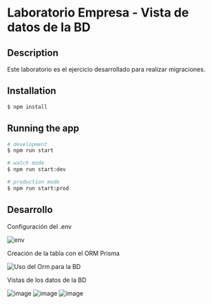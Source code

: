 # Laboratorio Empresa - Vista de datos de la BD

## Description

Este laboratorio es el ejercicio desarrollado para realizar migraciones.

## Installation

```bash
$ npm install
```

## Running the app

```bash
# development
$ npm run start

# watch mode
$ npm run start:dev

# production mode
$ npm run start:prod
```

## Desarrollo

Configuración del .env

![env](/assets/imageenv.png)

Creación de la tabla con el ORM Prisma

![Uso del Orm para la BD](/assets/image.png)

Vistas de los datos de la BD

![image](https://github.com/SuleiChang/migracion-vistas/assets/170781882/56bcb499-e494-47ab-b111-190a7f815073)
![image](https://github.com/SuleiChang/migracion-vistas/assets/170781882/2be30a37-9734-47af-a51e-78736a111f63)
![image](https://github.com/SuleiChang/migracion-vistas/assets/170781882/4f03275e-6e3d-4569-9ef9-d6fd80af4c3a)

